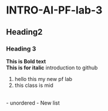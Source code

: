 # INTRO-AI-PF-lab-3
## Heading2
### Heading 3
**This is Bold text**
<Br/>
__This is for italic__
introduction to github
<Br/>
1. hello this my new pf lab
2. this class is mid
<Br/>
- unordered
- New list
